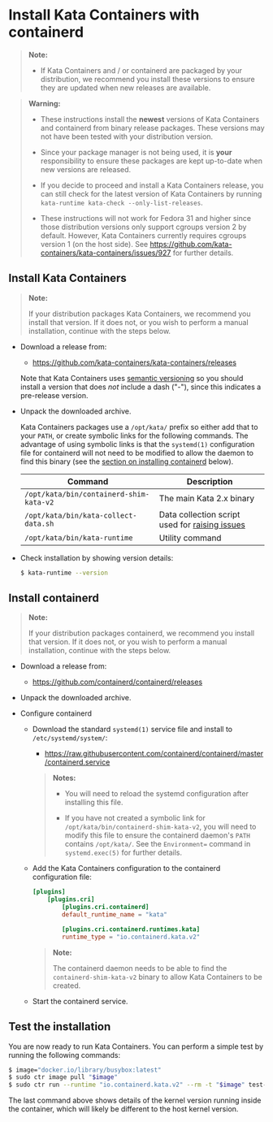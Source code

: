 # Install Kata Containers with containerd

> **Note:**
>
> - If Kata Containers and / or containerd are packaged by your distribution,
>   we recommend you install these versions to ensure they are updated when
>   new releases are available.

> **Warning:**
>
> - These instructions install the **newest** versions of Kata Containers and
>   containerd from binary release packages. These versions may not have been
>   tested with your distribution version.
>
> - Since your package manager is not being used, it is **your**
>   responsibility to ensure these packages are kept up-to-date when new
>   versions are released.
>
> - If you decide to proceed and install a Kata Containers release, you can
>   still check for the latest version of Kata Containers by running
>   `kata-runtime kata-check --only-list-releases`.
>
> - These instructions will not work for Fedora 31 and higher since those
>   distribution versions only support cgroups version 2 by default. However,
>   Kata Containers currently requires cgroups version 1 (on the host side). See
>   https://github.com/kata-containers/kata-containers/issues/927 for further
>   details.

## Install Kata Containers

> **Note:**
>
> If your distribution packages Kata Containers, we recommend you install that
> version. If it does not, or you wish to perform a manual installation,
> continue with the steps below.

- Download a release from:

  - https://github.com/kata-containers/kata-containers/releases

  Note that Kata Containers uses [semantic versioning](https://semver.org) so
  you should install a version that does *not* include a dash ("-"), since this
  indicates a pre-release version.

- Unpack the downloaded archive.

   Kata Containers packages use a `/opt/kata/` prefix so either add that to
   your `PATH`, or create symbolic links for the following commands. The
   advantage of using symbolic links is that the `systemd(1)` configuration file
   for containerd will not need to be modified to allow the daemon to find this
   binary (see the [section on installing containerd](#install-containerd) below).

   | Command | Description |
   |-|-|
   | `/opt/kata/bin/containerd-shim-kata-v2` | The main Kata 2.x binary |
   | `/opt/kata/bin/kata-collect-data.sh`    | Data collection script used for [raising issues](https://github.com/kata-containers/kata-containers/issues) |
   | `/opt/kata/bin/kata-runtime`            | Utility command |

- Check installation by showing version details:

   ```bash
   $ kata-runtime --version
   ```

## Install containerd

> **Note:**
>
> If your distribution packages containerd, we recommend you install that
> version. If it does not, or you wish to perform a manual installation,
> continue with the steps below.

- Download a release from:

  - https://github.com/containerd/containerd/releases

- Unpack the downloaded archive.

- Configure containerd

  - Download the standard `systemd(1)` service file and install to
    `/etc/systemd/system/`:

    - https://raw.githubusercontent.com/containerd/containerd/master/containerd.service

    > **Notes:**
    >
    > - You will need to reload the systemd configuration after installing this
    >   file.
    >
    > - If you have not created a symbolic link for
    >   `/opt/kata/bin/containerd-shim-kata-v2`, you will need to modify this
    >   file to ensure the containerd daemon's `PATH` contains `/opt/kata/`.
    >   See the `Environment=` command in `systemd.exec(5)` for further
    >   details.

  - Add the Kata Containers configuration to the containerd configuration file:

    ```toml
    [plugins]
        [plugins.cri]
            [plugins.cri.containerd]
            default_runtime_name = "kata"

            [plugins.cri.containerd.runtimes.kata]
            runtime_type = "io.containerd.kata.v2"
    ```

    > **Note:**
    >    
    > The containerd daemon needs to be able to find the
    > `containerd-shim-kata-v2` binary to allow Kata Containers to be created.

  - Start the containerd service.

## Test the installation

You are now ready to run Kata Containers. You can perform a simple test by
running the following commands:

```bash
$ image="docker.io/library/busybox:latest"
$ sudo ctr image pull "$image"
$ sudo ctr run --runtime "io.containerd.kata.v2" --rm -t "$image" test-kata uname -r
```

The last command above shows details of the kernel version running inside the
container, which will likely be different to the host kernel version.

